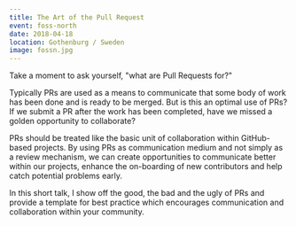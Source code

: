 ```yaml
---
title: The Art of the Pull Request
event: foss-north
date: 2018-04-18
location: Gothenburg / Sweden
image: fossn.jpg
---
```

Take a moment to ask yourself, "what are Pull Requests for?"

Typically PRs are used as a means to communicate that some body of work has been done and is ready to be merged. But is 
this an optimal use of PRs? If we submit a PR after the work has been completed, have we missed a golden opportunity to 
collaborate?

PRs should be treated like the basic unit of collaboration within GitHub-based projects. By using PRs as communication 
medium and not simply as a review mechanism, we can create opportunities to communicate better within our projects, 
enhance the on-boarding of new contributors and help catch potential problems early.

In this short talk, I show off the good, the bad and the ugly of PRs and provide a template for best practice which 
encourages communication and collaboration within your community.
